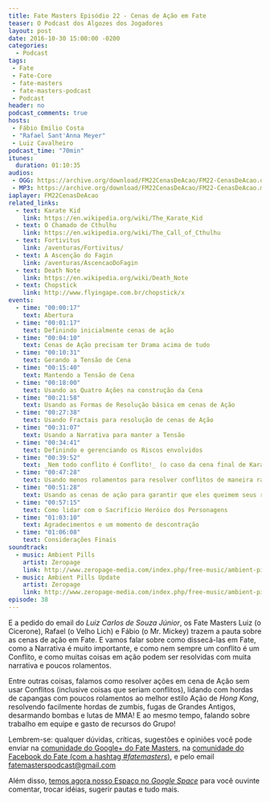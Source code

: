 ```yaml
---
title: Fate Masters Episódio 22 - Cenas de Ação em Fate
teaser: O Podcast dos Algozes dos Jogadores
layout: post
date: 2016-10-30 15:00:00 -0200
categories:
  - Podcast
tags:
 - Fate
 - Fate-Core
 - fate-masters
 - fate-masters-podcast
 - Podcast
header: no
podcast_comments: true 
hosts:
 - Fábio Emilio Costa
 - "Rafael Sant'Anna Meyer"
 - Luiz Cavalheiro
podcast_time: "70min"
itunes:
  duration: 01:10:35
audios:
 - OGG: https://archive.org/download/FM22CenasDeAcao/FM22-CenasDeAcao.ogg       
 - MP3: https://archive.org/download/FM22CenasDeAcao/FM22-CenasDeAcao.mp3
iaplayer: FM22CenasDeAcao
related_links:
  - text: Karate Kid
    link: https://en.wikipedia.org/wiki/The_Karate_Kid
  - text: O Chamado de Cthulhu
    link: https://en.wikipedia.org/wiki/The_Call_of_Cthulhu
  - text: Fortivitus
    link: /aventuras/Fortivitus/
  - text: A Ascenção do Fagin
    link: /aventuras/AscencaoDoFagin
  - text: Death Note
    link: https://en.wikipedia.org/wiki/Death_Note
  - text: Chopstick
    link: http://www.flyingape.com.br/chopstick/x
events:
  - time: "00:00:17"
    text: Abertura 
  - time: "00:01:17"
    text: Definindo inicialmente cenas de ação
  - time: "00:04:10"
    text: Cenas de Ação precisam ter Drama acima de tudo
  - time: "00:10:31"
    text: Gerando a Tensão de Cena
  - time: "00:15:40"
    text: Mantendo a Tensão de Cena
  - time: "00:18:00"
    text: Usando as Quatro Ações na construção da Cena
  - time: "00:21:58"
    text: Usando as Formas de Resolução básica em cenas de Ação
  - time: "00:27:38"
    text: Usando Fractais para resolução de cenas de Ação
  - time: "00:31:07"
    text: Usando a Narrativa para manter a Tensão
  - time: "00:34:41"
    text: Definindo e gerenciando os Riscos envolvidos 
  - time: "00:39:52"
    text: _Nem todo conflito é Conflito!_ (o caso da cena final de Karate Kid)
  - time: "00:47:28"
    text: Usando menos rolamentos para resolver conflitos de maneira rápida, narrativa e brutal
  - time: "00:51:28"
    text: Usando as cenas de ação para garantir que eles queimem seus recursos e sintam a pressão
  - time: "00:57:15"
    text: Como lidar com o Sacrifício Heróico dos Personagens
  - time: "01:03:10"
    text: Agradecimentos e um momento de descontração
  - time: "01:06:08"
    text: Considerações Finais
soundtrack:
  - music: Ambient Pills
    artist: Zeropage
    link: http://www.zeropage-media.com/index.php/free-music/ambient-pills
  - music: Ambient Pills Update
    artist: Zeropage
    link: http://www.zeropage-media.com/index.php/free-music/ambient-pills-update
episode: 38
---
```


E a pedido do email do _Luiz Carlos de Souza Júnior_, os Fate Masters Luiz (o Cicerone), Rafael (o Velho Lich) e Fábio (o Mr. Mickey) trazem a pauta sobre as cenas de ação em Fate. E vamos falar sobre como dissecá-las em Fate, como a Narrativa é muito importante, e como nem sempre um conflito é um Conflito, e como muitas coisas em ação podem ser resolvidas com muita narrativa e poucos rolamentos.

Entre outras coisas, falamos como resolver ações em cena de Ação sem usar Conflitos (inclusive coisas que seriam conflitos), lidando com hordas de capangas com poucos rolamentos ao melhor estilo Ação de _Hong Kong_, resolvendo facilmente hordas de zumbis, fugas de Grandes Antigos, desarmando bombas e lutas de MMA! E ao mesmo tempo, falando sobre trabalho em equipe e gasto de recursos do Grupo!

Lembrem-se: qualquer  dúvidas, críticas, sugestões  e opiniões você pode enviar na [comunidade do Google+ do Fate Masters][gplus], na [comunidade do Facebook do Fate (com a hashtag _#fatemasters_)][fb], e pelo email <fatemasterspodcast@gmail.com>

Além disso, [temos agora nosso Espaço no _Google Space_][spaces] para você ouvinte comentar, trocar idéias, sugerir pautas e tudo mais.

[gplus]: https://plus.google.com/communities/100913016060492249875
[fb]: https://www.facebook.com/groups/faterpgbrasil/
[spaces]: https://goo.gl/spaces/gFqsaUsaSJN1boHH9
